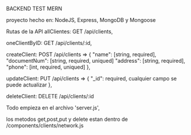 BACKEND TEST MERN

proyecto hecho en: NodeJS, Express, MongoDB y Mongoose

Rutas de la API
allClientes: GET /api/clients,

oneClientByID: GET /api/clients/:id,

createClient: POST /api/clients => {
"name": [string, required],
"documentNum": [string, required, uniqued]
"address": [string, required],
"phone": [int, required, uniqued]
},

updateClient: PUT /api/clients => {
"\_id": required,
cualquier campo se puede actualizar
},

deleteClient: DELETE /api/clients/:id

Todo empieza en el archivo 'server.js',

los metodos get,post,put y delete estan dentro de /components/clients/network.js
